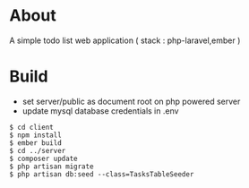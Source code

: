 # About

A simple todo list web application ( stack : php-laravel,ember )

# Build

 * set server/public as document root on php powered server
 * update mysql database credentials in .env

```
$ cd client 
$ npm install
$ ember build
$ cd ../server
$ composer update
$ php artisan migrate
$ php artisan db:seed --class=TasksTableSeeder
```
